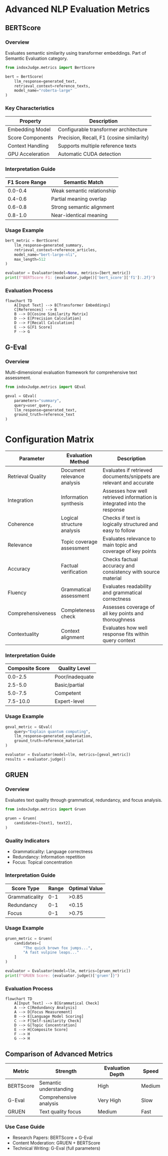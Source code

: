 # Advanced NLP Evaluation Metrics

## BERTScore

### Overview

Evaluates semantic similarity using transformer embeddings. Part of Semantic Evaluation category.

```python
from indoxJudge.metrics import BertScore

bert = BertScore(
    llm_response=generated_text,
    retrieval_context=reference_texts,
    model_name="roberta-large"
)
```

### Key Characteristics

| Property         | Description                               |
| ---------------- | ----------------------------------------- |
| Embedding Model  | Configurable transformer architecture     |
| Score Components | Precision, Recall, F1 (cosine similarity) |
| Context Handling | Supports multiple reference texts         |
| GPU Acceleration | Automatic CUDA detection                  |

### Interpretation Guide

| F1 Score Range | Semantic Match             |
| -------------- | -------------------------- |
| 0.0-0.4        | Weak semantic relationship |
| 0.4-0.6        | Partial meaning overlap    |
| 0.6-0.8        | Strong semantic alignment  |
| 0.8-1.0        | Near-identical meaning     |

### Usage Example

```python
bert_metric = BertScore(
    llm_response=generated_summary,
    retrieval_context=reference_articles,
    model_name="bert-large-nli",
    max_length=512
)

evaluator = Evaluator(model=None, metrics=[bert_metric])
print(f"BERTScore F1: {evaluator.judge()['bert_score']['f1']:.2f}")
```

### Evaluation Process

```mermaid
flowchart TD
    A[Input Text] --> B[Transformer Embeddings]
    C[References] --> B
    B --> D[Cosine Similarity Matrix]
    D --> E[Precision Calculation]
    D --> F[Recall Calculation]
    E --> G[F1 Score]
    F --> G
```

## G-Eval

### Overview

Multi-dimensional evaluation framework for comprehensive text assessment.

```python
from indoxJudge.metrics import GEval

geval = GEval(
    parameters="summary",
    query=user_query,
    llm_response=generated_text,
    ground_truth=reference_text
)
```

# Configuration Matrix

| Parameter         | Evaluation Method           | Description                                                             |
| ----------------- | --------------------------- | ----------------------------------------------------------------------- |
| Retrieval Quality | Document relevance analysis | Evaluates if retrieved documents/snippets are relevant and accurate     |
| Integration       | Information synthesis       | Assesses how well retrieved information is integrated into the response |
| Coherence         | Logical structure analysis  | Checks if text is logically structured and easy to follow               |
| Relevance         | Topic coverage assessment   | Evaluates relevance to main topic and coverage of key points            |
| Accuracy          | Factual verification        | Checks factual accuracy and consistency with source material            |
| Fluency           | Grammatical assessment      | Evaluates readability and grammatical correctness                       |
| Comprehensiveness | Completeness check          | Assesses coverage of all key points and thoroughness                    |
| Contextuality     | Context alignment           | Evaluates how well response fits within query context                   |

### Interpretation Guide

| Composite Score | Quality Level   |
| --------------- | --------------- |
| 0.0-2.5         | Poor/inadequate |
| 2.5-5.0         | Basic/partial   |
| 5.0-7.5         | Competent       |
| 7.5-10.0        | Expert-level    |

### Usage Example

```python
geval_metric = GEval(
    query="Explain quantum computing",
    llm_response=generated_explanation,
    ground_truth=reference_material
)

evaluator = Evaluator(model=llm, metrics=[geval_metric])
results = evaluator.judge()
```

## GRUEN

### Overview

Evaluates text quality through grammatical, redundancy, and focus analysis.

```python
from indoxJudge.metrics import Gruen

gruen = Gruen(
    candidates=[text1, text2],
)
```

### Quality Indicators

- Grammaticality: Language correctness
- Redundancy: Information repetition
- Focus: Topical concentration

### Interpretation Guide

| Score Type     | Range | Optimal Value |
| -------------- | ----- | ------------- |
| Grammaticality | 0-1   | >0.85         |
| Redundancy     | 0-1   | <0.15         |
| Focus          | 0-1   | >0.75         |

### Usage Example

```python
gruen_metric = Gruen(
    candidates=[
        "The quick brown fox jumps...",
        "A fast vulpine leaps..."
    ]
)

evaluator = Evaluator(model=llm, metrics=[gruen_metric])
print(f"GRUEN Score: {evaluator.judge()['gruen']}")
```

### Evaluation Process

```mermaid
flowchart TD
    A[Input Text] --> B[Grammatical Check]
    A --> C[Redundancy Analysis]
    A --> D[Focus Measurement]
    B --> E[Language Model Scoring]
    C --> F[Self-similarity Check]
    D --> G[Topic Concentration]
    E --> H[Composite Score]
    F --> H
    G --> H
```

## Comparison of Advanced Metrics

| Metric    | Strength               | Evaluation Depth | Speed  |
| --------- | ---------------------- | ---------------- | ------ |
| BERTScore | Semantic understanding | High             | Medium |
| G-Eval    | Comprehensive analysis | Very High        | Slow   |
| GRUEN     | Text quality focus     | Medium           | Fast   |

### Use Case Guide

- Research Papers: BERTScore + G-Eval
- Content Moderation: GRUEN + BERTScore
- Technical Writing: G-Eval (full parameters)
